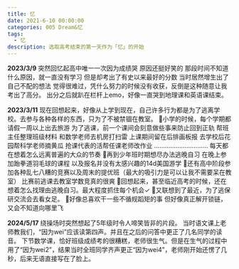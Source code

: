 ```yaml
---
title: 忆
date: 2021-6-10 00:00:00
categories: 005 Dream&忆
tags:
  - 忆
description: 选取高考结束的第一天作为「忆」的开始
---
```

**2023/3/9**
突然回忆起高中唯一一次因为成绩哭
原因还挺好笑的
那段时间不知道什么原因，就一直没有学习
但是却考出了有史以来最好的分数
当时居然增生出了自己不配的想法
觉得很难过，凭什么努力的时候没有收获，反倒是这种随意让我考出了高分。
出分之后就趴在栏杆上emo，好像一直哭到地理课和英语课结束。


**2023/3/11**
现在回想起来，好像从上学到现在，自己许多行为都是为了逃离学校。去参与各种各样的东西，只为了不被禁锢在教室。
🌿小学的时候，每个学期都请假一周以上出去旅游
为了逃课，前一个课间会刻意做些事来防止回到正轨
帮班主任整理班级材料
和数学老师去机房打扫雷
上课期间留在后排画板报
去学校后花园帮科学老师摘黄瓜
抢课代表的活帮任课老师改作业
…………………………
每天都在想着怎么远离普遍的大众的节奏
🌿再到少年班时期想尽办法逃晚自习
在晚上参加跆拳道羽毛球的课程
以及报名并没有太感兴趣的14d美国游学
🌿还有高中阶段参加各种乱七八糟的竞赛以及周末的提优班（最大的吸引力是可以让我不需要呆在教室）
比赛前逃课去教室学数竞真的很爽
🌿回想起来，甚至临近高考的时候，还在想着怎么找理由逃晚自习。最大程度抓住每个机会✓
🌿又联想到了最近，为了逃保研交流会去看女足。
🌿好像总喜欢干一些不循规蹈矩的事
但好像真正解开锁链，又会不知道向哪里飞


**2024/5/17**
绕操场时突然想起了5年级时令人啼笑皆非的片段。
当时语文课上老师教我们，“因为wei”应该读第四声。并且在之后的问答中更正了几名同学的读音。
下节数学课，恰好班级成绩考的很糟糕，老师很生气。但是在生气的过程中用了“因为wei2”，结果当时全班同学齐声更正“因为wei4”，老师刚开始还愣了几秒，后来无语直接写在了脸上。

<script src="https://giscus.app/client.js"
        data-repo="LargeSkull/LargeSkull-s-Review"
        data-repo-id="R_kgDOM3VTsg"
        data-category="Announcements"
        data-category-id="DIC_kwDOM3VTss4CizHN"
        data-mapping="url"
        data-strict="0"
        data-reactions-enabled="1"
        data-emit-metadata="0"
        data-input-position="top"
        data-theme="preferred_color_scheme"
        data-lang="zh-CN"
        crossorigin="anonymous"
        async>
</script>

